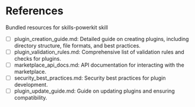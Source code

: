 # References

Bundled resources for skills-powerkit skill

- [ ] plugin_creation_guide.md: Detailed guide on creating plugins, including directory structure, file formats, and best practices.
- [ ] plugin_validation_rules.md: Comprehensive list of validation rules and checks for plugins.
- [ ] marketplace_api_docs.md: API documentation for interacting with the marketplace.
- [ ] security_best_practices.md: Security best practices for plugin development.
- [ ] plugin_update_guide.md: Guide on updating plugins and ensuring compatibility.
